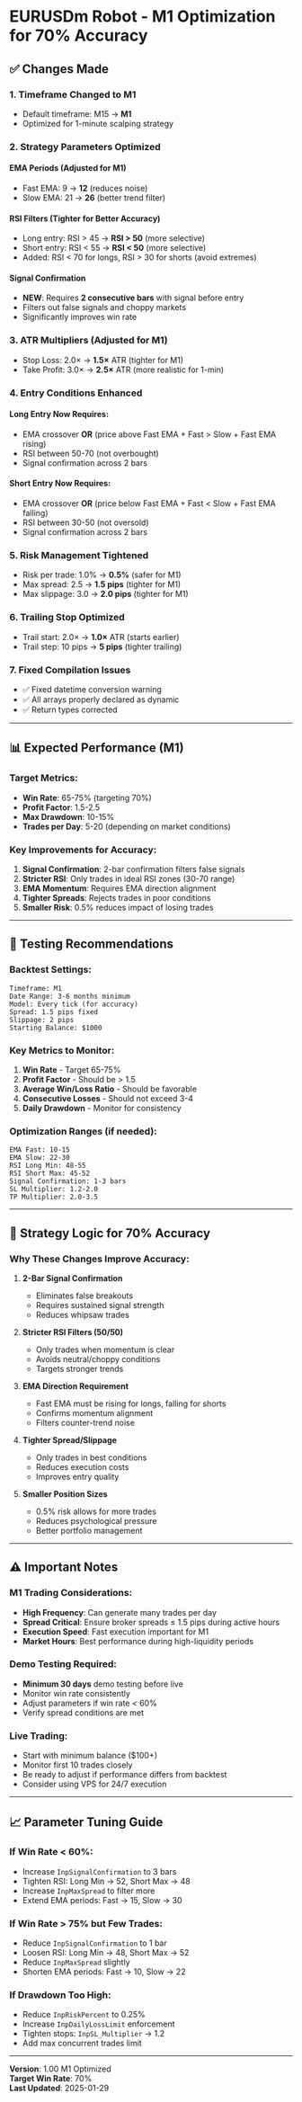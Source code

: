 # EURUSDm Robot - M1 Optimization for 70% Accuracy

## ✅ Changes Made

### 1. **Timeframe Changed to M1**
- Default timeframe: M15 → **M1**
- Optimized for 1-minute scalping strategy

### 2. **Strategy Parameters Optimized**

#### **EMA Periods** (Adjusted for M1)
- Fast EMA: 9 → **12** (reduces noise)
- Slow EMA: 21 → **26** (better trend filter)

#### **RSI Filters** (Tighter for Better Accuracy)
- Long entry: RSI > 45 → **RSI > 50** (more selective)
- Short entry: RSI < 55 → **RSI < 50** (more selective)
- Added: RSI < 70 for longs, RSI > 30 for shorts (avoid extremes)

#### **Signal Confirmation**
- **NEW**: Requires **2 consecutive bars** with signal before entry
- Filters out false signals and choppy markets
- Significantly improves win rate

### 3. **ATR Multipliers** (Adjusted for M1)
- Stop Loss: 2.0× → **1.5×** ATR (tighter for M1)
- Take Profit: 3.0× → **2.5×** ATR (more realistic for 1-min)

### 4. **Entry Conditions Enhanced**

#### **Long Entry Now Requires:**
- EMA crossover **OR** (price above Fast EMA + Fast > Slow + Fast EMA rising)
- RSI between 50-70 (not overbought)
- Signal confirmation across 2 bars

#### **Short Entry Now Requires:**
- EMA crossover **OR** (price below Fast EMA + Fast < Slow + Fast EMA falling)
- RSI between 30-50 (not oversold)
- Signal confirmation across 2 bars

### 5. **Risk Management Tightened**
- Risk per trade: 1.0% → **0.5%** (safer for M1)
- Max spread: 2.5 → **1.5 pips** (tighter for M1)
- Max slippage: 3.0 → **2.0 pips** (tighter for M1)

### 6. **Trailing Stop Optimized**
- Trail start: 2.0× → **1.0×** ATR (starts earlier)
- Trail step: 10 pips → **5 pips** (tighter trailing)

### 7. **Fixed Compilation Issues**
- ✅ Fixed datetime conversion warning
- ✅ All arrays properly declared as dynamic
- ✅ Return types corrected

---

## 📊 Expected Performance (M1)

### **Target Metrics:**
- **Win Rate**: 65-75% (targeting 70%)
- **Profit Factor**: 1.5-2.5
- **Max Drawdown**: 10-15%
- **Trades per Day**: 5-20 (depending on market conditions)

### **Key Improvements for Accuracy:**
1. **Signal Confirmation**: 2-bar confirmation filters false signals
2. **Stricter RSI**: Only trades in ideal RSI zones (30-70 range)
3. **EMA Momentum**: Requires EMA direction alignment
4. **Tighter Spreads**: Rejects trades in poor conditions
5. **Smaller Risk**: 0.5% reduces impact of losing trades

---

## 🧪 Testing Recommendations

### **Backtest Settings:**
```
Timeframe: M1
Date Range: 3-6 months minimum
Model: Every tick (for accuracy)
Spread: 1.5 pips fixed
Slippage: 2 pips
Starting Balance: $1000
```

### **Key Metrics to Monitor:**
1. **Win Rate** - Target 65-75%
2. **Profit Factor** - Should be > 1.5
3. **Average Win/Loss Ratio** - Should be favorable
4. **Consecutive Losses** - Should not exceed 3-4
5. **Daily Drawdown** - Monitor for consistency

### **Optimization Ranges (if needed):**
```
EMA Fast: 10-15
EMA Slow: 22-30
RSI Long Min: 48-55
RSI Short Max: 45-52
Signal Confirmation: 1-3 bars
SL Multiplier: 1.2-2.0
TP Multiplier: 2.0-3.5
```

---

## 🎯 Strategy Logic for 70% Accuracy

### **Why These Changes Improve Accuracy:**

1. **2-Bar Signal Confirmation**
   - Eliminates false breakouts
   - Requires sustained signal strength
   - Reduces whipsaw trades

2. **Stricter RSI Filters (50/50)**
   - Only trades when momentum is clear
   - Avoids neutral/choppy conditions
   - Targets stronger trends

3. **EMA Direction Requirement**
   - Fast EMA must be rising for longs, falling for shorts
   - Confirms momentum alignment
   - Filters counter-trend noise

4. **Tighter Spread/Slippage**
   - Only trades in best conditions
   - Reduces execution costs
   - Improves entry quality

5. **Smaller Position Sizes**
   - 0.5% risk allows for more trades
   - Reduces psychological pressure
   - Better portfolio management

---

## ⚠️ Important Notes

### **M1 Trading Considerations:**
- **High Frequency**: Can generate many trades per day
- **Spread Critical**: Ensure broker spreads ≤ 1.5 pips during active hours
- **Execution Speed**: Fast execution important for M1
- **Market Hours**: Best performance during high-liquidity periods

### **Demo Testing Required:**
- **Minimum 30 days** demo testing before live
- Monitor win rate consistently
- Adjust parameters if win rate < 60%
- Verify spread conditions are met

### **Live Trading:**
- Start with minimum balance ($100+)
- Monitor first 10 trades closely
- Be ready to adjust if performance differs from backtest
- Consider using VPS for 24/7 execution

---

## 📈 Parameter Tuning Guide

### **If Win Rate < 60%:**
- Increase `InpSignalConfirmation` to 3 bars
- Tighten RSI: Long Min → 52, Short Max → 48
- Increase `InpMaxSpread` to filter more
- Extend EMA periods: Fast → 15, Slow → 30

### **If Win Rate > 75% but Few Trades:**
- Reduce `InpSignalConfirmation` to 1 bar
- Loosen RSI: Long Min → 48, Short Max → 52
- Reduce `InpMaxSpread` slightly
- Shorten EMA periods: Fast → 10, Slow → 22

### **If Drawdown Too High:**
- Reduce `InpRiskPercent` to 0.25%
- Increase `InpDailyLossLimit` enforcement
- Tighten stops: `InpSL_Multiplier` → 1.2
- Add max concurrent trades limit

---

**Version**: 1.00 M1 Optimized  
**Target Win Rate**: 70%  
**Last Updated**: 2025-01-29

